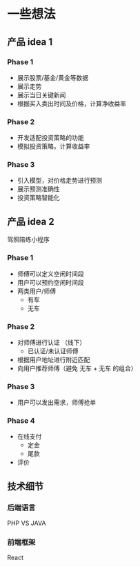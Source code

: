 # 一些想法

## 产品 idea 1
### Phase 1
- 展示股票/基金/黄金等数据
- 展示走势
- 展示当日关键新闻
- 根据买入卖出时间及价格，计算净收益率
### Phase 2
- 开发适配投资策略的功能
- 模拟投资策略，计算收益率
### Phase 3
- 引入模型，对价格走势进行预测
- 展示预测准确性
- 投资策略智能化


## 产品 idea 2
驾照陪练小程序
### Phase 1
- 师傅可以定义空闲时间段
- 用户可以预约空闲时间段
- 两类用户/师傅
	- 有车
	- 无车
### Phase 2
- 对师傅进行认证 （线下）
	- 已认证/未认证师傅
- 根据用户地址进行附近匹配
- 向用户推荐师傅（避免 无车 + 无车 的组合）
### Phase 3
- 用户可以发出需求，师傅抢单
### Phase 4
- 在线支付
	- 定金
	- 尾款
- 评价


## 技术细节
###  后端语言
PHP VS JAVA


### 前端框架
React



